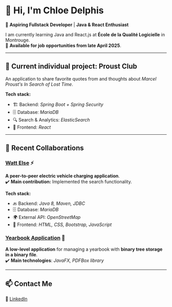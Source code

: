# 👋 Hi, I'm Chloe Delphis  

🚀 **Aspiring Fullstack Developer** | **Java & React Enthusiast**  

I am currently learning Java and React.js at **École de la Qualité Logicielle** in Montrouge.  
💼 **Available for job opportunities from late April 2025**.  

---

## 🔨 Current individual project: **Proust Club**  
An application to share favorite quotes from and thoughts about *Marcel Proust's In Search of Lost Time*.  

**Tech stack:**  
- 🏗 Backend: *Spring Boot + Spring Security*  
- 🗄 Database: *MariaDB*
- 🔍 Search & Analytics: *ElasticSearch*
- 🎨 Frontend: *React*  

---

## 👾 Recent Collaborations  

### **[Watt Else](https://github.com/ChloeDelphis/Watt_Else_Linus)** ⚡  
**A peer-to-peer electric vehicle charging application**.  
✔️ **Main contribution:** Implemented the search functionality.  

**Tech stack:**  
- 🔙 Backend: *Java 8, Maven, JDBC*  
- 🗄 Database: *MariaDB*  
- 🌍 External API: *OpenStreetMap*  
- 🎨 Frontend: *HTML, CSS, Bootstrap, JavaScript*  

### **[Yearbook Application](https://github.com/ChloeDelphis/year-book_low-level_java)** 📖  
**A low-level application** for managing a yearbook with **binary tree storage in a binary file**.  
✔️ **Main technologies**: *JavaFX, PDFBox library*  

---

## 📫 Contact Me  
🔗 [LinkedIn](https://www.linkedin.com/in/chloedelphis/)


<!---
ChloeDelphis/ChloeDelphis is a ✨ special ✨ repository because its `README.md` (this file) appears on your GitHub profile.
You can click the Preview link to take a look at your changes.
--->
